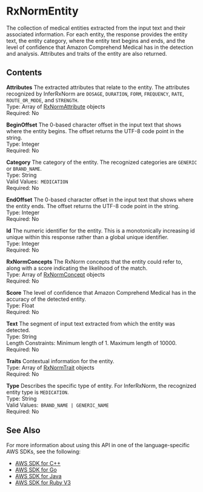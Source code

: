 # RxNormEntity<a name="API_medical_RxNormEntity"></a>

The collection of medical entities extracted from the input text and their associated information\. For each entity, the response provides the entity text, the entity category, where the entity text begins and ends, and the level of confidence that Amazon Comprehend Medical has in the detection and analysis\. Attributes and traits of the entity are also returned\. 

## Contents<a name="API_medical_RxNormEntity_Contents"></a>

 **Attributes**   <a name="comprehend-Type-medical_RxNormEntity-Attributes"></a>
The extracted attributes that relate to the entity\. The attributes recognized by InferRxNorm are `DOSAGE`, `DURATION`, `FORM`, `FREQUENCY`, `RATE`, `ROUTE_OR_MODE`, and `STRENGTH`\.  
Type: Array of [RxNormAttribute](API_medical_RxNormAttribute.md) objects  
Required: No

 **BeginOffset**   <a name="comprehend-Type-medical_RxNormEntity-BeginOffset"></a>
The 0\-based character offset in the input text that shows where the entity begins\. The offset returns the UTF\-8 code point in the string\.  
Type: Integer  
Required: No

 **Category**   <a name="comprehend-Type-medical_RxNormEntity-Category"></a>
The category of the entity\. The recognized categories are `GENERIC` or `BRAND_NAME`\.  
Type: String  
Valid Values:` MEDICATION`   
Required: No

 **EndOffset**   <a name="comprehend-Type-medical_RxNormEntity-EndOffset"></a>
The 0\-based character offset in the input text that shows where the entity ends\. The offset returns the UTF\-8 code point in the string\.  
Type: Integer  
Required: No

 **Id**   <a name="comprehend-Type-medical_RxNormEntity-Id"></a>
The numeric identifier for the entity\. This is a monotonically increasing id unique within this response rather than a global unique identifier\.  
Type: Integer  
Required: No

 **RxNormConcepts**   <a name="comprehend-Type-medical_RxNormEntity-RxNormConcepts"></a>
 The RxNorm concepts that the entity could refer to, along with a score indicating the likelihood of the match\.  
Type: Array of [RxNormConcept](API_medical_RxNormConcept.md) objects  
Required: No

 **Score**   <a name="comprehend-Type-medical_RxNormEntity-Score"></a>
The level of confidence that Amazon Comprehend Medical has in the accuracy of the detected entity\.  
Type: Float  
Required: No

 **Text**   <a name="comprehend-Type-medical_RxNormEntity-Text"></a>
The segment of input text extracted from which the entity was detected\.  
Type: String  
Length Constraints: Minimum length of 1\. Maximum length of 10000\.  
Required: No

 **Traits**   <a name="comprehend-Type-medical_RxNormEntity-Traits"></a>
 Contextual information for the entity\.  
Type: Array of [RxNormTrait](API_medical_RxNormTrait.md) objects  
Required: No

 **Type**   <a name="comprehend-Type-medical_RxNormEntity-Type"></a>
 Describes the specific type of entity\. For InferRxNorm, the recognized entity type is `MEDICATION`\.  
Type: String  
Valid Values:` BRAND_NAME | GENERIC_NAME`   
Required: No

## See Also<a name="API_medical_RxNormEntity_SeeAlso"></a>

For more information about using this API in one of the language\-specific AWS SDKs, see the following:
+  [AWS SDK for C\+\+](https://docs.aws.amazon.com/goto/SdkForCpp/comprehendmedical-2018-10-30/RxNormEntity) 
+  [AWS SDK for Go](https://docs.aws.amazon.com/goto/SdkForGoV1/comprehendmedical-2018-10-30/RxNormEntity) 
+  [AWS SDK for Java](https://docs.aws.amazon.com/goto/SdkForJava/comprehendmedical-2018-10-30/RxNormEntity) 
+  [AWS SDK for Ruby V3](https://docs.aws.amazon.com/goto/SdkForRubyV3/comprehendmedical-2018-10-30/RxNormEntity) 